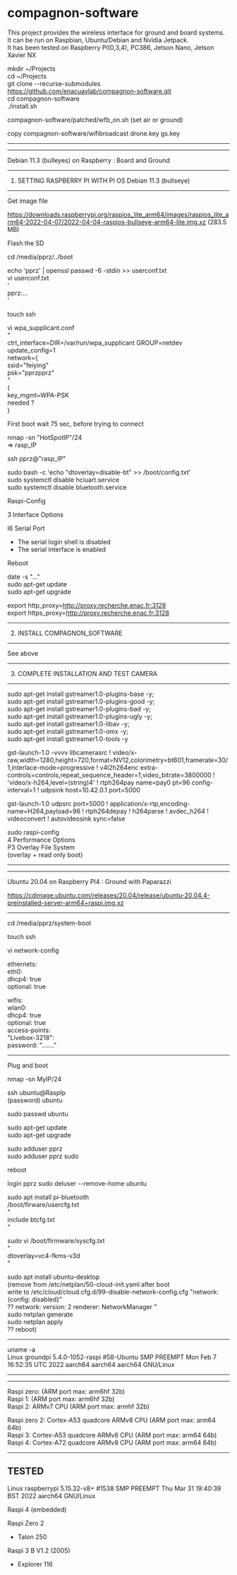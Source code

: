 # compagnon-software

This project provides the wireless interface for ground and board systems.  
It can be run on Raspbian, Ubuntu/Debian and Nvidia Jetpack.  
It has been tested on Raspberry PI(0,3,4), PC386, Jetson Nano, Jetson Xavier NX  

mkdir ~/Projects  
cd ~/Projects  
git clone --recurse-submodules https://github.com/enacuavlab/compagnon-software.git  
cd compagnon-software  
./install.sh  

compagnon-software/patched/wfb_on.sh (set air or ground)  

copy compagnon-software/wifibroadcast drone.key gs.key  

---------------------------------------------------------------------------------
---------------------------------------------------------------------------------
Debian 11.3 (bulleyes) on Raspberry : Board and Ground

---------------------------------------------------------------------------------
1) SETTING RASPBERRY PI WITH PI OS Debian 11.3 (bullseye)
------------------------------------------------------

Get image file

https://downloads.raspberrypi.org/raspios_lite_arm64/images/raspios_lite_arm64-2022-04-07/2022-04-04-raspios-bullseye-arm64-lite.img.xz
(283.5 MB)

Flash the SD

cd /media/pprz/../boot

echo 'pprz' | openssl passwd -6 -stdin >> userconf.txt  
vi userconf.txt   
'  
pprz:...  
'  

touch ssh  

vi wpa_supplicant.conf  
"  
ctrl_interface=DIR=/var/run/wpa_supplicant GROUP=netdev  
update_config=1  
network={  
ssid="feiying"  
psk="pprzpprz"  
"  
(  
key_mgmt=WPA-PSK  
needed ?  
)  


First boot wait 75 sec, before trying to connect  

nmap -sn "HotSpotIP"/24  
=> rasp_IP  

ssh pprz@"rasp_IP"  


sudo bash -c 'echo "dtoverlay=disable-bt" >> /boot/config.txt'  
sudo systemctl disable hciuart.service  
sudo systemctl disable bluetooth.service  


Raspi-Config

3 Interface Options

I6 Serial Port 
- The serial login shell is disabled
- The serial interface is enabled

Reboot

date -s "..."  
sudo apt-get  update  
sudo apt-get upgrade 

export http_proxy=http://proxy.recherche.enac.fr:3128  
export https_proxy=http://proxy.recherche.enac.fr:3128  

---------------------------------------------------------------------------------
2) INSTALL COMPAGNON_SOFTWARE 
--------------------------
See above  

---------------------------------------------------------------------------------
3) COMPLETE INSTALLATION AND TEST CAMERA 
-------------------------------------

sudo apt-get install gstreamer1.0-plugins-base -y;\
sudo apt-get install gstreamer1.0-plugins-good -y;\
sudo apt-get install gstreamer1.0-plugins-bad -y;\
sudo apt-get install gstreamer1.0-plugins-ugly -y;\
sudo apt-get install gstreamer1.0-libav -y;\
sudo apt-get install gstreamer1.0-omx -y;\
sudo apt-get install gstreamer1.0-tools -y

gst-launch-1.0 -vvvv libcamerasrc ! video/x-raw,width=1280,height=720,format=NV12,colorimetry=bt601,framerate=30/1,interlace-mode=progressive ! v4l2h264enc extra-controls=controls,repeat_sequence_header=1,video_bitrate=3800000 ! 'video/x-h264,level=(string)4' ! rtph264pay name=pay0 pt=96 config-interval=1 ! udpsink host=10.42.0.1 port=5000

gst-launch-1.0 udpsrc port=5000 ! application/x-rtp,encoding-name=H264,payload=96 ! rtph264depay ! h264parse ! avdec_h264 ! videoconvert ! autovideosink sync=false


sudo raspi-config  
4 Performance Options  
P3 Overlay File System  
(overlay + read only boot)  

---------------------------------------------------------------------------------
---------------------------------------------------------------------------------
Ubuntu 20.04 on Raspberry PI4 : Ground with Paparazzi
  
https://cdimage.ubuntu.com/releases/20.04/release/ubuntu-20.04.4-preinstalled-server-arm64+raspi.img.xz  
  
------------------------------------------  
cd /media/pprz/system-boot  
  
touch ssh  
  
vi network-config  
  
ethernets:  
  eth0:  
    dhcp4: true  
    optional: true  
  
wifis:  
  wlan0:  
    dhcp4: true  
    optional: true  
    access-points:  
      "Livebox-3218":  
        password: "......."  
  
------------------------------------------  
Plug and boot  
   
nmap -sn MyIP/24  
  
ssh ubuntu@RaspIp  
(password) ubuntu  
  
sudo passwd ubuntu  
  
sudo apt-get update  
sudo apt-get upgrade  
  
sudo adduser pprz  
sudo adduser pprz sudo  
 
reboot 
  
login pprz 
sudo deluser --remove-home ubuntu  
    
sudo apt install pi-bluetooth  
/boot/firware/usercfg.txt  
"  
include btcfg.txt  
"  
  
sudo vi /boot/firmware/syscfg.txt   
"   
dtoverlay=vc4-fkms-v3d  
"  

sudo apt install ubuntu-desktop  
(remove from /etc/netplan/50-cloud-init.yaml after boot  
write to /etc/cloud/cloud.cfg.d/99-disable-network-config.cfg "network: {config: disabled}"  
?? 
network: 
  version: 2 
  renderer: NetworkManager 
"  
sudo netplan generate  
sudo netplan apply  
?? 
reboot)  
 
------------------------------------------  
uname -a  
Linux groundpi 5.4.0-1052-raspi #58-Ubuntu SMP PREEMPT Mon Feb 7 16:52:35 UTC 2022 aarch64 aarch64 aarch64 GNU/Linux  
  
  
---------------------------------------------------------------------------------
---------------------------------------------------------------------------------
Raspi zero: (ARM port max: arm6hf 32b)  
Raspi 1: (ARM port max: arm6hf 32b)  
Raspi 2: ARMv7 CPU (ARM port max: armhf 32b)  
  
Raspi zero 2: Cortex-A53 quadcore ARMv8 CPU (ARM port max: arm64 64b)  
Raspi 3: Cortex-A53 quadcore ARMv8 CPU (ARM port max: arm64 64b)    
Raspi 4: Cortex-A72 quadcore ARMv8 CPU (ARM port max: arm64 64b)   

---------------------------------------------------------------------------------
TESTED  
------
Linux raspberrypi 5.15.32-v8+ #1538 SMP PREEMPT Thu Mar 31 19:40:39 BST 2022 aarch64 GNU/Linux

Raspi 4 (embedded)

Raspi Zero 2
- Talon 250

Raspi 3 B V1.2 (2005)
- Explorer 116

